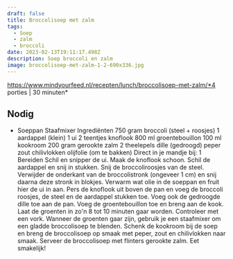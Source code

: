 ```yaml
---
draft: false
title: Broccolisoep met zalm
tags:
  - Soep
  - zalm
  - broccoli
date: 2023-02-13T19:11:17.498Z
description: Soep broccoli en zalm
image: broccolisoep-met-zalm-1-2-690x336.jpg
---
```

https://www.mindyourfeed.nl/recepten/lunch/broccolisoep-met-zalm/*4 porties | 30 minuten*
## Nodig
- Soeppan
Staafmixer
  Ingrediënten
  750 gram broccoli (steel + roosjes)
  1 aardappel (klein)
  1 ui
  2 teentjes knoflook
  800 ml groentebouillon
  100 ml kookroom
  200 gram gerookte zalm
  2 theelepels dille (gedroogd)
  peper
  zout
  chilivlokken
  olijfolie (om te bakken)
  Direct in je mandje bij:
  1
  Bereiden
  Schil en snipper de ui. Maak de knoflook schoon. Schil de aardappel en snij in stukken.
  Snij de broccoliroosjes van de steel. Verwijder de onderkant van de broccolistronk (ongeveer 1 cm) en snij daarna deze stronk in blokjes.
  Verwarm wat olie in de soeppan en fruit hier de ui in aan. Pers de knoflook uit boven de pan en voeg de broccoli roosjes, de steel en de aardappel stukken toe. Voeg ook de gedroogde dille toe aan de pan.
  Voeg de groentebouillon toe en breng aan de kook. Laat de groenten in zo'n 8 tot 10 minuten gaar worden. Controleer met een vork.
  Wanneer de groenten gaar zijn, gebruik je een staafmixer om een gladde broccolisoep te blenden.
  Schenk de kookroom bij de soep en breng de broccolisoep op smaak met peper, zout en chilivlokken naar smaak.
  Serveer de broccolisoep met flinters gerookte zalm. Eet smakelijk!